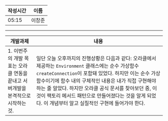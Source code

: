 
| 작성시간 | 이름 |
| -------- | ---- |
|     05:15     |   이창준   |
----
| 개발과제                                                                        | 내용 |
| ------------------------------------------------------------------------------- | ---- |
| 1. 이번주의 개발 목표는 오라클 연동을 끝내고 서버개발을 본격적으로 시작하는 것. |  일단 오늘 오후까지의 진행상황은 다음과 같다: 오라클에서 제공하는 `Environment` 클래스에는 순수 가상함수 `createConnection`이 포함돼 있었다. 하지만 이는 순수 가상함수이기에 함수 내의 구체적인 내용은 내가 직접 구현해야 하는 줄 알았다. 하지만 오라클 공식 문서를 찾아보던 중, 이것이 팩토리 메서드 패턴으로 만들어졌다는 것을 알게 되었다. 이 개념부터 알고 실질적인 구현에 들어가야 한다.    |